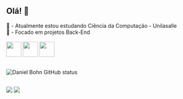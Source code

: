 ## Olá! 👋

<div>
    📔 - Atualmente estou estudando Ciência da Computação - Unilasalle
    <br>
    📝 - Focado em projetos Back-End
</div>
<br>
<div>
    <img src="https://skillicons.dev/icons?i=js" / style="height:40px; width:40px;">
    <img src="https://skillicons.dev/icons?i=html" / style="height:40px; width:40px;">
    <img src="https://skillicons.dev/icons?i=css" / style="height:40px; width:40px;">
</div>

##
![Daniel Bohn GitHub status](https://github-readme-stats.vercel.app/api?username=danielbohnn&show_icons=true&theme=transparent)

##
<div>
    <a href="https://wa.me/5551985298223" target="_blank"><img src="https://img.shields.io/badge/WhatsApp-25D366?style=for-the-badge&logo=whatsapp&logoColor=white"></a>
    <a href="https://www.linkedin.com/in/daniel-dick-bohn-8256582a6/" target="_blank"><img src="https://img.shields.io/badge/-LinkedIn-%230077B5?style=for-the-badge&logo=linkedin&logoColor=white" target="_blank"></a> 
</div>

